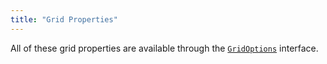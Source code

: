 ```yaml
---
title: "Grid Properties"
---
```


All of these grid properties are available through the [`GridOptions`](/grid-interface/#grid-options) interface.

<api-documentation source='properties.json' ></api-documentation>